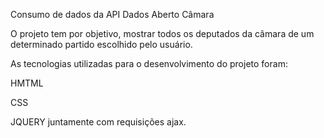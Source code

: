 Consumo de dados da API Dados Aberto Câmara

O projeto tem por objetivo, mostrar todos os deputados da câmara de um determinado partido escolhido pelo usuário.

As tecnologias utilizadas para o desenvolvimento do projeto foram:

HMTML

CSS

JQUERY juntamente com requisições ajax.
